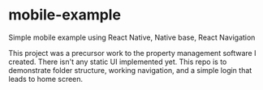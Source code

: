 # mobile-example
Simple mobile example using React Native, Native base, React Navigation

This project was a precursor work to the property management software I created. There isn't any static UI implemented yet. This repo is to demonstrate folder structure, working navigation, and a simple login that leads to home screen.
